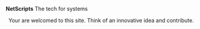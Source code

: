 <b> NetScripts</b>
The tech for systems
<center>
Your are welcomed to this site. Think of an innovative idea and contribute.
